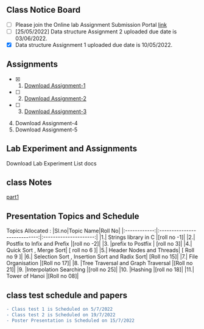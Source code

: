 ## Class Notice Board
- [ ] Please join the Online lab Assignment Submission Portal [link](https://onlinegdb.com/classroom/invite/Sd-PIH-y5)
- [ ] [25/05/2022] Data structure Assignment 2 uploaded due date is 03/06/2022.
- [x] Data structure Assignment 1 uploaded due date is 10/05/2022.

## Assignments

- [x] 1.  [Download Assignment-1](https://docs.google.com/document/d/1dcGu4SJntrkmqcHdHaVcniPpmZcdUtI8VA5ltbvdjNE/edit?usp=sharing)
- [ ] 2.  [Download Assignment-2](https://docs.google.com/document/d/1IPqxb_yidafNBUcPZc7nfcLOwq6GuUYkyFHpFWyZXU4/edit?usp=sharing)
- [ ] 3.  [Download Assignment-3](https://docs.google.com/document/d/1CKYv8DHvMreY3LGyD3-GE01j0-NJBIMPNQMod8zNyuY/edit?usp=sharing)
4.  Download Assignment-4
5.  Download Assignment-5

## Lab Experiment and Assignments
Download Lab Experiment List docs

## class Notes

[part1 ](https://drive.google.com/file/d/11xSosOCxW5g9l1S0ICQv8SDmUHWtMlhp/view?usp=sharing)



## Presentation Topics and Schedule

Topics Allocated :
|Sl.no|Topic Name|Roll No|
|:------------:|:----------------------------:|:---------------------:|
|1.| Strings library in C  |[roll no -1]|
|2.| Postfix to Infix and Prefix  |[roll no -2]|
|3. |prefix to Postfix | [roll no 3]|
|4.| Quick Sort , Merge Sort| [ roll no 6 ]|
|5.| Header Nodes and Threads|  [ Roll no 9 ]|
|6.| Selection Sort , Insertion Sort and Radix Sort| [Roll no 15]|
|7.| File Organisation |[Roll no 17]|
|8. |Tree Traversal and Graph Traversal |[Roll no 21]|
|9. |Interpolation Searching |[roll no 25]|
|10. |Hashing |[roll no 18]|
|11.| Tower of Hanoi |[Roll no 08]|



## class test schedule and papers

```diff
- Class test 1 is Scheduled on 5/7/2022
- Class test 2 is Scheduled on 19/7/2022
- Poster Presentation is Scheduled on 15/7/2022 


```
